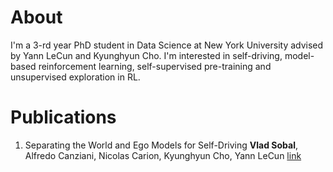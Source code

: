 # About
I'm a 3-rd year PhD student in Data Science at New York University advised by Yann LeCun and Kyunghyun Cho.
I'm interested in self-driving, model-based reinforcement learning, self-supervised pre-training and unsupervised exploration in RL.

# Publications
1.  Separating the World and Ego Models for Self-Driving
    **Vlad Sobal**, Alfredo Canziani, Nicolas Carion, Kyunghyun Cho, Yann LeCun
    [link](https://arxiv.org/abs/2204.07184)

